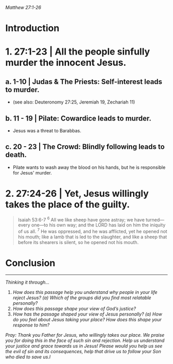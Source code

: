 *Matthew 27:1-26*
# Introduction

# 1. 27:1-23 | All the people sinfully murder the innocent Jesus.
## a. 1-10 | Judas & The Priests: Self-interest leads to murder.
- (see also: Deuteronomy 27:25, Jeremiah 19, Zechariah 11)
## b. 11 - 19 | Pilate: Cowardice leads to murder.
- Jesus was a threat to Barabbas.
## c. 20 - 23 | The Crowd: Blindly following leads to death.
- Pilate wants to wash away the blood on his hands, but he is responsible for Jesus' murder.
# 2. 27:24-26 | Yet, Jesus willingly takes the place of the guilty.
> Isaiah 53:6-7
> <sup>6</sup> All we like sheep have gone astray; we have turned—every one—to his own way; and the LORD has laid on him the iniquity of us all. <sup>7</sup> He was oppressed, and he was afflicted, yet he opened not his mouth; like a lamb that is led to the slaughter, and like a sheep that before its shearers is silent, so he opened not his mouth.

# Conclusion

----
*Thinking it through…*
1. *How does this passage help you understand why people in your life reject Jesus?*
*(a) Which of the groups did you find most relatable personally?*
2. *How does this passage shape your view of God’s justice?*
3. *How has the passage shaped your view of Jesus personally?*
*(a) How do you feel about Jesus taking your place? How does this shape your response to him?*

*Pray: Thank you Father for Jesus, who willingly takes our place. We praise you for doing this in the face of such sin and rejection. Help us understand your justice and grace towards us in Jesus! Please would you help us see the evil of sin and its consequences, help that drive us to follow your Son who died to save us.l*